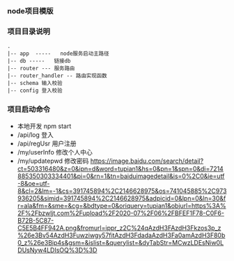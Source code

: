 ### node项目模版

### 项目目录说明
```
.
|-- app  -----   node服务启动主路径
|-- db -----   链接db
|-- router --- 服务路由
|-- router_handler -- 路由实现函数
|-- schema 输入校验
|-- config 登入校验
```

### 项目启动命令
- 本地开发 npm start
- /api/log 登入
- /api/regUsr 用户注册
- /my/userInfo 修改个人中心
- /my/updatepwd 修改密码
https://image.baidu.com/search/detail?ct=503316480&z=0&ipn=d&word=tupian1&hs=0&pn=1&spn=0&di=7214885350303334401&pi=0&rn=1&tn=baiduimagedetail&is=0%2C0&ie=utf-8&oe=utf-8&cl=2&lm=-1&cs=391745894%2C2146628975&os=741045885%2C973936205&simid=391745894%2C2146628975&adpicid=0&lpn=0&ln=30&fr=ala&fm=&sme=&cg=&bdtype=0&oriquery=tupian1&objurl=https%3A%2F%2Fbzwljt.com%2Fupload%2F2020-07%2F06%2FBFEF1F78-C0F6-B72B-5C87-C5E5B4FF942A.png&fromurl=ippr_z2C%24qAzdH3FAzdH3Fkzos3p_z%26e3Bv54AzdH3Fuwziwgy57fitAzdH3FdadaAzdH3Fa0amAzdH3F80b0_z%26e3Bip4s&gsm=&islist=&querylist=&dyTabStr=MCwzLDEsNiw0LDUsNyw4LDIsOQ%3D%3D
